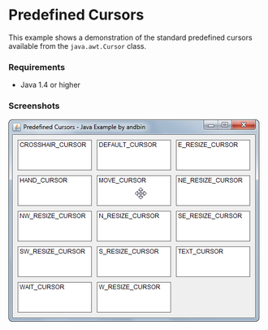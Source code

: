 # Predefined Cursors

This example shows a demonstration of the standard predefined cursors available
from the `java.awt.Cursor` class.

### Requirements

* Java 1.4 or higher

### Screenshots

![Screenshot 1](screenshot-01.png "Screenshot 1")
